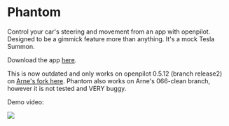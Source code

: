 # Phantom
Control your car's steering and movement from an app with openpilot. Designed to be a gimmick feature more than anything. It's a mock Tesla Summon.

Download the app [here](https://github.com/ShaneSmiskol/phantom-app/blob/master/phantom-app.apk?raw=true).

This is now outdated and only works on openpilot 0.5.12 (branch release2) on [Arne's fork here](https://github.com/arne182/openpilot).
Phantom also works on Arne's 066-clean branch, however it is not tested and VERY buggy.

Demo video:

[![](https://img.youtube.com/vi/ghNnBpcPG7g/0.jpg)](https://youtu.be/ghNnBpcPG7g?t=314)
